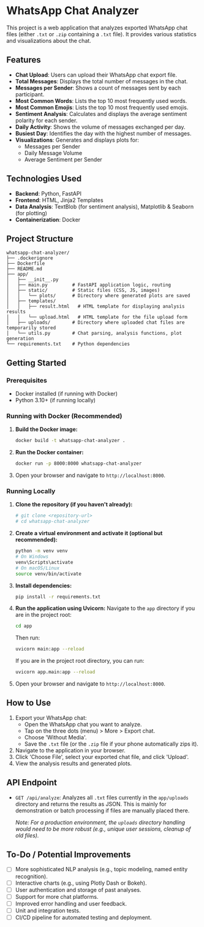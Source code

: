 # WhatsApp Chat Analyzer

This project is a web application that analyzes exported WhatsApp chat files (either `.txt` or `.zip` containing a `.txt` file). It provides various statistics and visualizations about the chat.

## Features

- **Chat Upload**: Users can upload their WhatsApp chat export file.
- **Total Messages**: Displays the total number of messages in the chat.
- **Messages per Sender**: Shows a count of messages sent by each participant.
- **Most Common Words**: Lists the top 10 most frequently used words.
- **Most Common Emojis**: Lists the top 10 most frequently used emojis.
- **Sentiment Analysis**: Calculates and displays the average sentiment polarity for each sender.
- **Daily Activity**: Shows the volume of messages exchanged per day.
- **Busiest Day**: Identifies the day with the highest number of messages.
- **Visualizations**: Generates and displays plots for:
    - Messages per Sender
    - Daily Message Volume
    - Average Sentiment per Sender

## Technologies Used

- **Backend**: Python, FastAPI
- **Frontend**: HTML, Jinja2 Templates
- **Data Analysis**: TextBlob (for sentiment analysis), Matplotlib & Seaborn (for plotting)
- **Containerization**: Docker

## Project Structure

```
whatsapp-chat-analyzer/
├── .dockerignore
├── Dockerfile
├── README.md
├── app/
│   ├── __init__.py
│   ├── main.py         # FastAPI application logic, routing
│   ├── static/         # Static files (CSS, JS, images)
│   │   └── plots/      # Directory where generated plots are saved
│   ├── templates/
│   │   ├── result.html   # HTML template for displaying analysis results
│   │   └── upload.html   # HTML template for the file upload form
│   ├── uploads/        # Directory where uploaded chat files are temporarily stored
│   └── utils.py        # Chat parsing, analysis functions, plot generation
└── requirements.txt    # Python dependencies
```

## Getting Started

### Prerequisites

- Docker installed (if running with Docker)
- Python 3.10+ (if running locally)

### Running with Docker (Recommended)

1.  **Build the Docker image:**
    ```bash
    docker build -t whatsapp-chat-analyzer .
    ```

2.  **Run the Docker container:**
    ```bash
    docker run -p 8000:8000 whatsapp-chat-analyzer
    ```

3.  Open your browser and navigate to `http://localhost:8000`.

### Running Locally

1.  **Clone the repository (if you haven't already):**
    ```bash
    # git clone <repository-url>
    # cd whatsapp-chat-analyzer
    ```

2.  **Create a virtual environment and activate it (optional but recommended):**
    ```bash
    python -m venv venv
    # On Windows
    venv\Scripts\activate
    # On macOS/Linux
    source venv/bin/activate
    ```

3.  **Install dependencies:**
    ```bash
    pip install -r requirements.txt
    ```

4.  **Run the application using Uvicorn:**
    Navigate to the `app` directory if you are in the project root:
    ```bash
    cd app
    ```
    Then run:
    ```bash
    uvicorn main:app --reload
    ```
    If you are in the project root directory, you can run:
    ```bash
    uvicorn app.main:app --reload
    ```

5.  Open your browser and navigate to `http://localhost:8000`.

## How to Use

1.  Export your WhatsApp chat:
    - Open the WhatsApp chat you want to analyze.
    - Tap on the three dots (menu) > More > Export chat.
    - Choose 'Without Media'.
    - Save the `.txt` file (or the `.zip` file if your phone automatically zips it).
2.  Navigate to the application in your browser.
3.  Click 'Choose File', select your exported chat file, and click 'Upload'.
4.  View the analysis results and generated plots.

## API Endpoint

-   `GET /api/analyze`: Analyzes all `.txt` files currently in the `app/uploads` directory and returns the results as JSON. This is mainly for demonstration or batch processing if files are manually placed there.

    *Note: For a production environment, the `uploads` directory handling would need to be more robust (e.g., unique user sessions, cleanup of old files).*

## To-Do / Potential Improvements

-   [ ] More sophisticated NLP analysis (e.g., topic modeling, named entity recognition).
-   [ ] Interactive charts (e.g., using Plotly Dash or Bokeh).
-   [ ] User authentication and storage of past analyses.
-   [ ] Support for more chat platforms.
-   [ ] Improved error handling and user feedback.
-   [ ] Unit and integration tests.
-   [ ] CI/CD pipeline for automated testing and deployment.